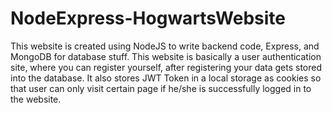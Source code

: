 # NodeExpress-HogwartsWebsite
This website is created using NodeJS to write backend code, Express, and MongoDB for database stuff. This website is basically a user authentication site, where you can register yourself, after registering your data gets stored into the database. It also stores JWT Token in a local storage as cookies so that user can only visit certain page if he/she is successfully logged in to the website.
